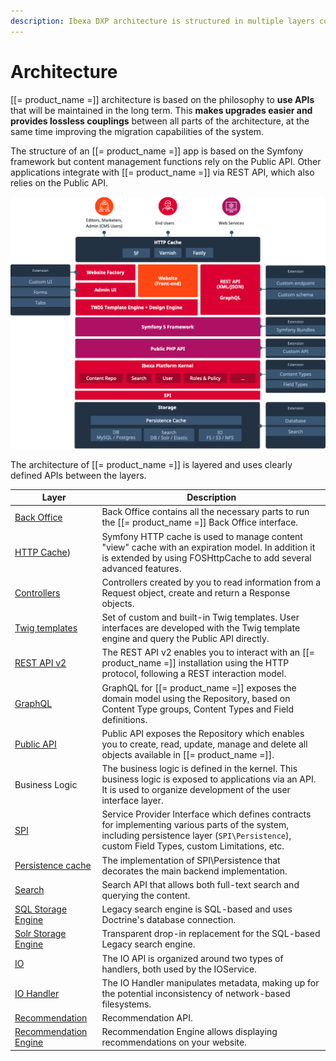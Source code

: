 ```yaml
---
description: Ibexa DXP architecture is structured in multiple layers connected by APIs.
---
```


# Architecture

[[= product_name =]] architecture is based on the philosophy to **use APIs** that will be maintained in the long term. This **makes upgrades easier and provides lossless couplings** between all parts of the architecture, at the same time improving the migration capabilities of the system.

The structure of an [[= product_name =]] app is based on the Symfony framework
but content management functions rely on the Public API.
Other applications integrate with [[= product_name =]] via REST API, which also relies on the Public API.

![Architecture](img/architecture.png "Architecture")

The architecture of [[= product_name =]] is layered and uses clearly defined APIs between the layers.

|Layer|Description|
|-----|-----------|
|[Back Office](config_back_office.md)|Back Office contains all the necessary parts to run the [[= product_name =]] Back Office interface.|
|[HTTP Cache](cache/http_cache.md))|Symfony HTTP cache is used to manage content "view" cache with an expiration model. In addition it is extended by using FOSHttpCache to add several advanced features.|
|[Controllers](content_rendering/queries_and_controllers/controllers.md)|Controllers created by you to read information from a Request object, create and return a Response objects.|
|[Twig templates](content_rendering/twig_function_reference/twig_functions_reference.md)|Set of custom and built-in Twig templates. User interfaces are developed with the Twig template engine and query the Public API directly.|
|[REST API v2](../api/rest_api_usage.md)|The REST API v2 enables you to interact with an [[= product_name =]] installation using the HTTP protocol, following a REST interaction model.|
|[GraphQL](../api/graphql.md)|GraphQL for [[= product_name =]] exposes the domain model using the Repository, based on Content Type groups, Content Types and Field definitions.|
|[Public API](../api/public_php_api.md)|Public API exposes the Repository which enables you to create, read, update, manage and delete all objects available in [[= product_name =]].|
|Business Logic|The business logic is defined in the kernel. This business logic is exposed to applications via an API. It is used to organize development of the user interface layer.|
|[SPI](repository.md#spi)|Service Provider Interface which defines contracts for implementing various parts of the system, including persistence layer (`SPI\Persistence`), custom Field Types, custom Limitations, etc.|
|[Persistence cache](persistence_cache.md)|The implementation of SPI\Persistence that decorates the main backend implementation.|
|[Search](search/search.md)|Search API that allows both full-text search and querying the content.|
|[SQL Storage Engine](search/search.md#legacy-search-engine)|Legacy search engine is SQL-based and uses Doctrine's database connection.|
|[Solr Storage Engine](search/solr.md)|Transparent drop-in replacement for the SQL-based Legacy search engine.|
|[IO](file_management.md#native-io-handler)|The IO API is organized around two types of handlers, both used by the IOService.|
|[IO Handler](clustering.md#dfs-io-handler)|The IO Handler manipulates metadata, making up for the potential inconsistency of network-based filesystems.|
|[Recommendation](personalization/recommendation_client.md#enabling-recommendations)|Recommendation API.|
|[Recommendation Engine](personalization/recommendation_client.md#enabling-recommendations)|Recommendation Engine allows displaying recommendations on your website.|
